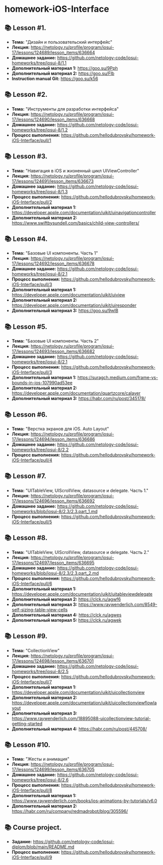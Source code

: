 # homework-iOS-Interface

## 📚 Lesson #1.
- **Тема:** "Дизайн и пользовательский интерфейс"
- **Лекция:** https://netology.ru/profile/program/iosui-17/lessons/124689/lesson_items/636664
- **Домашнее задание:** https://github.com/netology-code/iosui-homeworks/tree/iosui-8/1.1
- **Дополнительный материал 1:** https://goo.su/9Pph
- **Дополнительный материал 2:** https://goo.su/Flb
- **Instruction manual Git:** https://goo.su/k56

## 📚 Lesson #2.
- **Тема:** "Инструменты для разработки интерфейса"
- **Лекция:** https://netology.ru/profile/program/iosui-17/lessons/124690/lesson_items/636668
- **Домашнее задание:** https://github.com/netology-code/iosui-homeworks/tree/iosui-8/1.2
- **Процесс выполнения:** https://github.com/hellodubrovsky/homework-iOS-Interface/pull/1

## 📚 Lesson #3.
- **Тема:** "Навигация в iOS и жизненный цикл UIViewController"
- **Лекция:** https://netology.ru/profile/program/iosui-17/lessons/124691/lesson_items/636673
- **Домашнее задание:** https://github.com/netology-code/iosui-homeworks/tree/iosui-8/1.3
- **Процесс выполнения:** https://github.com/hellodubrovsky/homework-iOS-Interface/pull/2
- **Дополнительный материал 1:** https://developer.apple.com/documentation/uikit/uinavigationcontroller
- **Дополнительный материал 2:** https://www.swiftbysundell.com/basics/child-view-controllers/

## 📚 Lesson #4.
- **Тема:** "Базовые UI компоненты. Часть 1"
- **Лекция:** https://netology.ru/profile/program/iosui-17/lessons/124692/lesson_items/636678
- **Домашнее задание:** https://github.com/netology-code/iosui-homeworks/tree/iosui-8/2.1
- **Процесс выполнения:** https://github.com/hellodubrovsky/homework-iOS-Interface/pull/3
- **Дополнительный материал 1:** https://developer.apple.com/documentation/uikit/uiview
- **Дополнительный материал 2:** https://developer.apple.com/documentation/uikit/uiresponder
- **Дополнительный материал 3:** https://goo.su/9wlB

## 📚 Lesson #5.
- **Тема:** "Базовые UI компоненты. Часть 2"
- **Лекция:** https://netology.ru/profile/program/iosui-17/lessons/124693/lesson_items/636682
- **Домашнее задание:** https://github.com/netology-code/iosui-homeworks/tree/iosui-8/2.1
- **Процесс выполнения:** https://github.com/hellodubrovsky/homework-iOS-Interface/pull/3
- **Дополнительный материал 1:** https://suragch.medium.com/frame-vs-bounds-in-ios-107990ad53ee
- **Дополнительный материал 2:** https://developer.apple.com/documentation/quartzcore/calayer
- **Дополнительный материал 3:** https://habr.com/ru/post/345178/

## 📚 Lesson #6.
- **Тема:** "Верстка экранов для iOS. Auto Layout"
- **Лекция:** https://netology.ru/profile/program/iosui-17/lessons/124694/lesson_items/636686
- **Домашнее задание:** https://github.com/netology-code/iosui-homeworks/tree/iosui-8/2.2
- **Процесс выполнения:** https://github.com/hellodubrovsky/homework-iOS-Interface/pull/4

## 📚 Lesson #7.
- **Тема:** "UITableView, UIScrollView, datasource и delegate. Часть 1."
- **Лекция:** https://netology.ru/profile/program/iosui-17/lessons/124696/lesson_items/636692
- **Домашнее задание:** https://github.com/netology-code/iosui-homeworks/blob/iosui-8/2.3/2.3.part_1.md
- **Процесс выполнения:** https://github.com/hellodubrovsky/homework-iOS-Interface/pull/5

## 📚 Lesson #8.
- **Тема:** "UITableView, UIScrollView, datasource и delegate. Часть 2."
- **Лекция:** https://netology.ru/profile/program/iosui-17/lessons/124697/lesson_items/636695
- **Домашнее задание:** https://github.com/netology-code/iosui-homeworks/blob/iosui-8/2.3/2.3.part_2.md
- **Процесс выполнения:** https://github.com/hellodubrovsky/homework-iOS-Interface/pull/6
- **Дополнительный материал 1:** https://developer.apple.com/documentation/uikit/uitableviewdelegate
- **Дополнительный материал 2:** https://clck.ru/agwf6
- **Дополнительный материал 3:** https://www.raywenderlich.com/8549-self-sizing-table-view-cells
- **Дополнительный материал 4:** https://clck.ru/agwes
- **Дополнительный материал 5:** https://clck.ru/agwek

## 📚 Lesson #9.
- **Тема:** "CollectionView"
- **Лекция:** https://netology.ru/profile/program/iosui-17/lessons/124698/lesson_items/636701
- **Домашнее задание:** https://github.com/netology-code/iosui-homeworks/tree/iosui-8/2.5
- **Процесс выполнения:** https://github.com/hellodubrovsky/homework-iOS-Interface/pull/7
- **Дополнительный материал 1:** https://developer.apple.com/documentation/uikit/uicollectionview
- **Дополнительный материал 2:** https://developer.apple.com/documentation/uikit/uicollectionviewflowlayout
- **Дополнительный материал 3:** https://www.raywenderlich.com/18895088-uicollectionview-tutorial-getting-started
- **Дополнительный материал 4:** https://habr.com/ru/post/445708/

## 📚 Lesson #10.
- **Тема:** "Жесты и анимация"
- **Лекция:** https://netology.ru/profile/program/iosui-17/lessons/124699/lesson_items/636705
- **Домашнее задание:** https://github.com/netology-code/iosui-homeworks/tree/iosui-8/2.6
- **Процесс выполнения:** https://github.com/hellodubrovsky/homework-iOS-Interface/pull/8
- **Дополнительный материал 1:** https://www.raywenderlich.com/books/ios-animations-by-tutorials/v6.0
- **Дополнительный материал 2:** https://habr.com/ru/company/redmadrobot/blog/305596/

## 📚 Course project.
- **Задание:** https://github.com/netology-code/iosui-diplom/blob/main/README.md
- **Процесс выполнения:** https://github.com/hellodubrovsky/homework-iOS-Interface/pull/9
